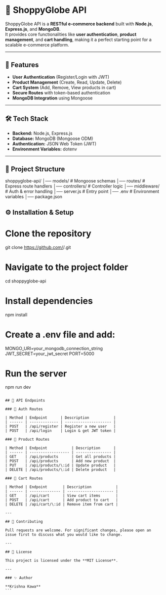 # 🛒 ShoppyGlobe API

ShoppyGlobe API is a **RESTful e-commerce backend** built with **Node.js**, **Express.js**, and **MongoDB**.  
It provides core functionalities like **user authentication**, **product management**, and **cart handling**, making it a perfect starting point for a scalable e-commerce platform.

---

## 🚀 Features
- **User Authentication** (Register/Login with JWT)
- **Product Management** (Create, Read, Update, Delete)
- **Cart System** (Add, Remove, View products in cart)
- **Secure Routes** with token-based authentication
- **MongoDB Integration** using Mongoose

---

## 🛠️ Tech Stack
- **Backend:** Node.js, Express.js
- **Database:** MongoDB (Mongoose ODM)
- **Authentication:** JSON Web Token (JWT)
- **Environment Variables:** dotenv

---

## 📂 Project Structure

shoppyglobe-api/
│── models/         # Mongoose schemas
│── routes/         # Express route handlers
│── controllers/    # Controller logic
│── middleware/     # Auth & error handling
│── server.js       # Entry point
│── .env            # Environment variables
│── package.json

## ⚙️ Installation & Setup

# Clone the repository
git clone https://github.com/<your-username>/<your-repo>.git

# Navigate to the project folder
cd shoppyglobe-api

# Install dependencies
npm install

# Create a .env file and add:
MONGO_URI=your_mongodb_connection_string
JWT_SECRET=your_jwt_secret
PORT=5000

# Run the server
npm run dev
````

## 📌 API Endpoints

### 🔹 Auth Routes

| Method | Endpoint      | Description           |
| ------ | ------------- | --------------------- |
| POST   | /api/register | Register a new user   |
| POST   | /api/login    | Login & get JWT token |

### 🔹 Product Routes

| Method | Endpoint           | Description      |
| ------ | ------------------ | ---------------- |
| GET    | /api/products      | Get all products |
| POST   | /api/products      | Add new product  |
| PUT    | /api/products/\:id | Update product   |
| DELETE | /api/products/\:id | Delete product   |

### 🔹 Cart Routes

| Method | Endpoint       | Description           |
| ------ | -------------- | --------------------- |
| GET    | /api/cart      | View cart items       |
| POST   | /api/cart      | Add product to cart   |
| DELETE | /api/cart/\:id | Remove item from cart |

---

## 🤝 Contributing

Pull requests are welcome. For significant changes, please open an issue first to discuss what you would like to change.

---

## 📄 License

This project is licensed under the **MIT License**.

---

### ✨ Author

**Krishna Kawa**
```

